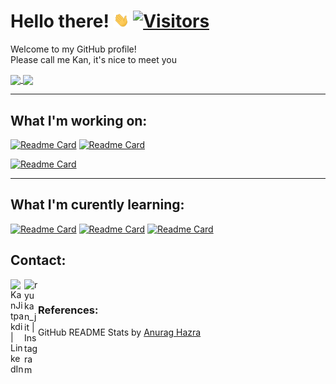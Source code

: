 # Hello there! <img src="https://raw.githubusercontent.com/ABSphreak/ABSphreak/master/gifs/Hi.gif" width="25px" />          <a href="https://github.com/kanjitp"><img src="https://visitor-badge.laobi.icu/badge?page_id=kanjitp" alt="Visitors"> </a>

Welcome to my GitHub profile!
<br>
Please call me Kan, it's nice to meet you
<br>
<div>
    <a href="https://github.com/kanjitp">
        <img align="center" src="https://github-readme-stats.vercel.app/api?username=kanjitp&show_icons=true&custom_title=My%20GitHub%20Stats&hide=stars&count_private=true&theme=nord" />
    </a>
    <a href="https://github.com/kanjitp">
        <img align="center" src="https://github-readme-stats.vercel.app/api/top-langs/?username=kanjitp&layout=compact&custom_title=Most%20Used%20Languages%20(Public)&langs_count=8&theme=nord" />
    </a>
</div>

---

## What I'm working on:
[![Readme Card](https://github-readme-stats.vercel.app/api/pin/?username=kanjitp&repo=tp&theme=nord)](https://github.com/kanjitp/tp)
[![Readme Card](https://github-readme-stats.vercel.app/api/pin/?username=kanjitp&repo=ip&theme=nord)](https://github.com/kanjitp/ip)
<br>

[![Readme Card](https://github-readme-stats.vercel.app/api/pin/?username=kanjitp&repo=bon_voyage&theme=nord)](https://github.com/kanjitp/bon_voyage)

---

## What I'm curently learning:
[![Readme Card](https://github-readme-stats.vercel.app/api/pin/?username=kanjitp&repo=awesome-datascience&theme=nord)](https://github.com/kanjitp/awesome-datascience)
[![Readme Card](https://github-readme-stats.vercel.app/api/pin/?username=kanjitp&repo=data-scientist-roadmap&theme=nord)](https://github.com/kanjitp/data-scientist-roadmap)
[![Readme Card](https://github-readme-stats.vercel.app/api/pin/?username=kanjitp&repo=Virgilio&theme=nord)](https://github.com/kanjitp/Virgilio)
<br>


## Contact:
[<img align="left" alt="KanJitpakdi | LinkedIn" width="22px" src="https://cdn.jsdelivr.net/npm/simple-icons@v3/icons/linkedin.svg" />][linkedin]
[<img align="left" alt="ryukan_jit | Instagram" width="22px" src="https://cdn.jsdelivr.net/npm/simple-icons@v3/icons/instagram.svg" />][instagram]
<br>


### References:
GitHub README Stats by [Anurag Hazra](https://github.com/anuraghazra) 

[instagram]: https://www.instagram.com/ryukan_jit/
[linkedin]: https://www.linkedin.com/in/kanjitpakdi
